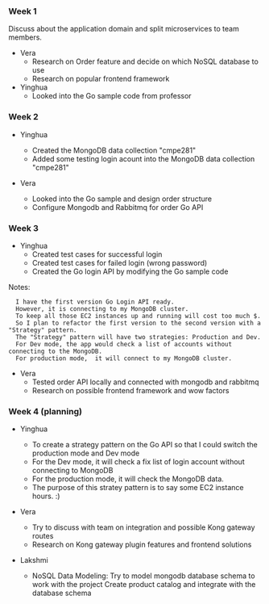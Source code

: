 ### Week 1

Discuss about the application domain and split microservices to team members.

- Vera
  - Research on Order feature and decide on which NoSQL database to use
  - Research on popular frontend framework
- Yinghua
  - Looked into the Go sample code from professor

### Week 2


- Yinghua
  - Created the MongoDB data collection "cmpe281"
  - Added some testing login acount into the MongoDB data collection "cmpe281"

- Vera

  - Looked into the Go sample and design order structure
  - Configure Mongodb and Rabbitmq for order Go API
### Week 3


- Yinghua
  - Created test cases for successful login
  - Created test cases for failed login (wrong password)
  - Created the Go login API by modifying the Go sample code

Notes: 

      I have the first version Go Login API ready. 
      However, it is connecting to my MongoDB cluster.  
      To keep all those EC2 instances up and running will cost too much $.  
      So I plan to refactor the first version to the second version with a "Strategy" pattern.
      The "Strategy" pattern will have two strategies: Production and Dev.  
      For Dev mode, the app would check a list of accounts without connecting to the MongoDB.  
      For production mode,  it will connect to my MongoDB cluster. 

- Vera
  - Tested order API locally and connected with mongodb and rabbitmq
  - Research on possible frontend framework and wow factors

### Week 4  (planning)


- Yinghua
  - To create a strategy pattern on the Go API so that I could switch the production mode and Dev mode
  - For the Dev mode, it will check a fix list of login account without connecting to MongoDB
  - For the production mode, it will check the MongoDB data. 
  - The purpose of this stratey pattern is to say some EC2 instance hours. :)

- Vera
  - Try to discuss with team on integration and possible Kong gateway routes
  - Research on Kong gateway plugin features and frontend solutions
- Lakshmi
  - NoSQL Data Modeling:
    Try to model mongodb database schema to work with the project
    Create product catalog and integrate with the database schema
